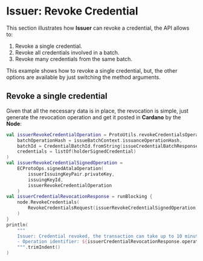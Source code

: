 # Issuer: Revoke Credential

This section illustrates how **Issuer** can revoke a credential, the API allows to:
1. Revoke a single credential.
2. Revoke all credentials involved in a batch.
3. Revoke many credentials from the same batch.

This example shows how to revoke a single credential, but, the other options are available by just switching the method arguments.

## Revoke a single credential

Given that all the necessary data is in place, the revocation is simple, just generate the revocation operation and get it posted in **Cardano** by the **Node**:

```kotlin
val issuerRevokeCredentialOperation = ProtoUtils.revokeCredentialsOperation(
    batchOperationHash = issueBatchContext.issuanceOperationHash,
    batchId = CredentialBatchId.fromString(issueCredentialBatchResponse.batchOutput!!.batchId)!!,
    credentials = listOf(holderSignedCredential)
)
val issuerRevokeCredentialSignedOperation =
    ECProtoOps.signedAtalaOperation(
        issuerIssuingKeyPair.privateKey,
        issuingKeyId,
        issuerRevokeCredentialOperation
    )
val issuerCredentialRevocationResponse = runBlocking {
    node.RevokeCredentials(
        RevokeCredentialsRequest(issuerRevokeCredentialSignedOperation)
    )
}
println(
    """
    Issuer: Credential revoked, the transaction can take up to 10 minutes to be confirmed by the Cardano network
    - Operation identifier: ${issuerCredentialRevocationResponse.operationId}
    """.trimIndent()
)
```
